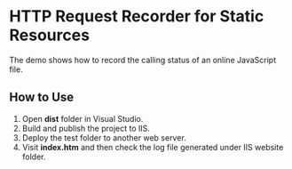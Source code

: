 # HTTP Request Recorder for Static Resources
The demo shows how to record the calling status of an online JavaScript file.

## How to Use
1. Open **dist** folder in Visual Studio.
2. Build and publish the project to IIS.
3. Deploy the test folder to another web server.
4. Visit **index.htm** and then check the log file generated under IIS website folder.